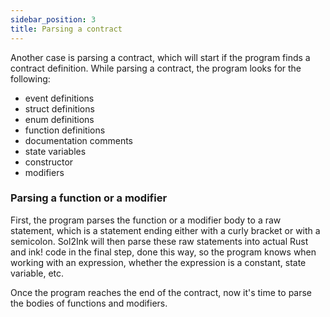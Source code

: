```yaml
---
sidebar_position: 3
title: Parsing a contract
---
```


Another case is parsing a contract, which will start if the program finds a contract definition. While parsing a contract, the program looks for the following:

- event definitions
- struct definitions
- enum definitions
- function definitions
- documentation comments
- state variables
- constructor
- modifiers

### Parsing a function or a modifier

First, the program parses the function or a modifier body to a raw statement, which is a statement ending either with a curly bracket or with a semicolon. Sol2Ink will then parse these raw statements into actual Rust and ink! code in the final step, done this way, so the program knows when working with an expression, whether the expression is a constant, state variable, etc.

Once the program reaches the end of the contract, now it's time to parse the bodies of functions and modifiers.